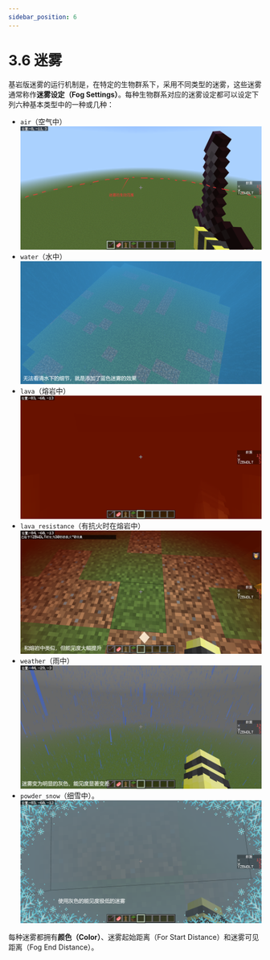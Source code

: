 ```yaml
---
sidebar_position: 6
---
```


# 3.6 迷雾

基岩版迷雾的运行机制是，在特定的生物群系下，采用不同类型的迷雾，这些迷雾通常称作**迷雾设定（Fog Settings）**。每种生物群系对应的迷雾设定都可以设定下列六种基本类型中的一种或几种：

- `air`（空气中）
  ![fog_1](./img/section6/fog_1.png)
- `water`（水中）
  ![fog_2](./img/section6/fog_2.png)
- `lava`（熔岩中）
  ![fog_3](./img/section6/fog_3.png)
- `lava_resistance`（有抗火时在熔岩中）
  ![fog_4](./img/section6/fog_4.png)
- `weather`（雨中）
  ![fog_5](./img/section6/fog_5.png)
- `powder_snow`（细雪中）。
  ![fog_6](./img/section6/fog_6.png)

每种迷雾都拥有**颜色（Color）**、迷雾起始距离（For Start Distance）和迷雾可见距离（Fog End Distance）。
